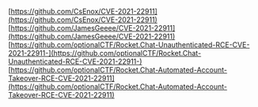 [https://github.com/CsEnox/CVE-2021-22911](https://github.com/CsEnox/CVE-2021-22911)
[https://github.com/JamesGeeee/CVE-2021-22911](https://github.com/JamesGeeee/CVE-2021-22911)
[https://github.com/optionalCTF/Rocket.Chat-Unauthenticated-RCE-CVE-2021-22911-](https://github.com/optionalCTF/Rocket.Chat-Unauthenticated-RCE-CVE-2021-22911-)
[https://github.com/optionalCTF/Rocket.Chat-Automated-Account-Takeover-RCE-CVE-2021-22911](https://github.com/optionalCTF/Rocket.Chat-Automated-Account-Takeover-RCE-CVE-2021-22911)
